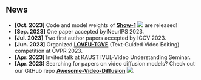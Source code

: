 ## News

- **[Oct. 2023]** Code and model weights of [**Show-1**](https://showlab.github.io/Show-1/) [![](https://img.shields.io/github/stars/showlab/Show-1?style=social)](https://github.com/showlab/Show-1) are released!
- **[Sep. 2023]** One paper accepted by NeurIPS 2023.
- **[Jul. 2023]** Two first author papers accepted by ICCV 2023.
- **[Jun. 2023]** Organized [**LOVEU-TGVE**](https://sites.google.com/view/loveucvpr23/track4) (Text-Guided Video Editing) competition at CVPR 2023.
- **[Apr. 2023]** Invited talk at KAUST IVUL-Video Understanding Seminar.
- **[Apr. 2023]** Searching for papers on video diffusion models? Check out our GitHub repo [**Awesome-Video-Diffusion**](https://github.com/showlab/Awesome-Video-Diffusion) [![](https://img.shields.io/github/stars/showlab/Awesome-Video-Diffusion?style=social)](https://github.com/showlab/Awesome-Video-Diffusion).